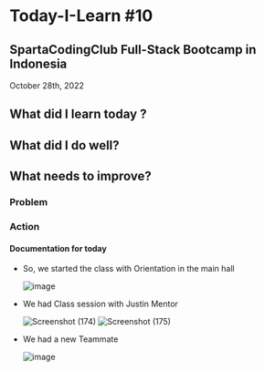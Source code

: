 # Today-I-Learn #10
## SpartaCodingClub Full-Stack Bootcamp in Indonesia
October 28th, 2022

## What did I learn today ?



## What did I do well?



## What needs to improve?

### Problem



### Action



#### Documentation for today

- So, we started the class with Orientation in the main hall

  ![image](https://user-images.githubusercontent.com/62550785/198683877-524c58af-7280-434f-9579-f1c8ab5e3a51.png)


- We had Class session with Justin Mentor

  ![Screenshot (174)](https://user-images.githubusercontent.com/62550785/198684476-7a08af5f-0288-4d37-8300-77c89497bed7.png)
  ![Screenshot (175)](https://user-images.githubusercontent.com/62550785/198684496-e91964b3-6fba-4de7-9f32-7899679b24f7.png)
  
  
- We had a new Teammate

  ![image](https://user-images.githubusercontent.com/62550785/198682155-999aa791-e00b-4f5f-97f2-5c983d7c482c.png)
